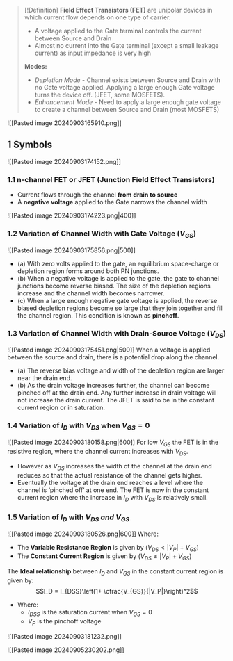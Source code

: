 >[!Definition]
> **Field Effect Transistors (FET)** are unipolar devices in which current flow depends on one type of carrier.
> - A voltage applied to the Gate terminal controls the current between Source and Drain
> - Almost no current into the Gate terminal (except a small leakage current) as input impedance is very high
>   
> **Modes:**
>  - *Depletion Mode* - Channel exists between Source and Drain with no Gate voltage applied. Applying a large enough Gate voltage turns the device off. (JFET, some MOSFETS).
>  - *Enhancement Mode* - Need to apply a large enough  gate voltage to create a channel between Source and Drain (most MOSFETS)

![[Pasted image 20240903165910.png]]

## 1 Symbols
![[Pasted image 20240903174152.png]]


### 1.1 n-channel FET or JFET (Junction Field Effect Transistors)
- Current flows through the channel **from drain to source**
- A **negative voltage** applied to the Gate narrows the channel width

![[Pasted image 20240903174223.png|400]]

### 1.2 Variation of Channel Width with Gate Voltage ($V_{GS}$)
![[Pasted image 20240903175856.png|500]]
- (a) With zero volts applied to the gate, an equilibrium space-charge or depletion region forms around both PN junctions.
- (b) When a negative voltage is applied to the gate, the gate to channel junctions become reverse biased. The size of the depletion regions increase and the channel width becomes narrower.
- (c) When a large enough negative gate voltage is applied, the reverse biased depletion regions become so large that they join together and fill the channel region. This condition is known as **pinchoff**.

### 1.3 Variation of Channel Width with Drain-Source Voltage ($V_{DS}$)
![[Pasted image 20240903175451.png|500]]
When a voltage is applied between the source and drain, there is a potential drop along the channel.
- (a) The reverse bias voltage and width of the depletion region are larger near the drain end.
- (b) As the drain voltage increases further, the channel can become pinched off at the drain end. Any further increase in drain voltage will not increase the drain current. The JFET is said to be in the constant current region or in saturation.

### 1.4 Variation of $I_D$ with $V_{DS}$ when $V_{GS}= 0$
![[Pasted image 20240903180158.png|600]]
For low $V_{GS}$ the FET is in the resistive region, where the channel current increases with $V_{DS}$.
- However as $V_{DS}$ increases the width of the channel at the drain end reduces so that the actual resistance of the channel gets higher.
- Eventually the voltage at the drain end reaches a level where the channel is ‘pinched off’ at one end. The FET is now in the constant current region where the increase in $I_D$ with $V_{DS}$ is relatively small.

### 1.5 Variation of $I_D$ with $V_{DS}$ *and* $V_{GS}$
![[Pasted image 20240903180526.png|600]]
Where:
- The **Variable Resistance Region** is given by $(V_{DS} < |V_P|  + V_{GS})$
- The **Constant Current Region** is given by $(V_{DS} \geq |V_P| + V_{GS})$

The **Ideal relationship** between $I_D$ and $V_{GS}$ in the constant current region is given by: 
  $$I_D = I_{DSS}\left(1+ \cfrac{V_{GS}}{|V_P|}\right)^2$$
  - Where:
	  - $I_{DSS}$ is the saturation current when $V_{GS} = 0$
	  - $V_P$ is the pinchoff voltage

![[Pasted image 20240903181232.png]]

![[Pasted image 20240905230202.png]]